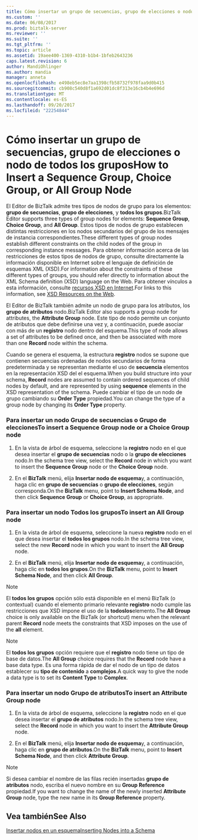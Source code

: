 ```yaml
---
title: Cómo insertar un grupo de secuencias, grupo de elecciones o nodo de todos los grupos | Documentos de Microsoft
ms.custom: ''
ms.date: 06/08/2017
ms.prod: biztalk-server
ms.reviewer: ''
ms.suite: ''
ms.tgt_pltfrm: ''
ms.topic: article
ms.assetid: 19aee400-1369-4310-b1b4-1bfeb2643236
caps.latest.revision: 6
author: MandiOhlinger
ms.author: mandia
manager: anneta
ms.openlocfilehash: e498eb5ec8e7aa1398cfb58732f978faa9d0b415
ms.sourcegitcommit: cb908c540d8f1a692d01dc8f313e16cb4b4e696d
ms.translationtype: MT
ms.contentlocale: es-ES
ms.lasthandoff: 09/20/2017
ms.locfileid: "22254844"
---
```

# <a name="how-to-insert-a-sequence-group-choice-group-or-all-group-node"></a><span data-ttu-id="8e6fc-102">Cómo insertar un grupo de secuencias, grupo de elecciones o nodo de todos los grupos</span><span class="sxs-lookup"><span data-stu-id="8e6fc-102">How to Insert a Sequence Group, Choice Group, or All Group Node</span></span>
<span data-ttu-id="8e6fc-103">El Editor de BizTalk admite tres tipos de nodos de grupo para los elementos: **grupo de secuencias**, **grupo de elecciones**, y **todos los grupos**.</span><span class="sxs-lookup"><span data-stu-id="8e6fc-103">BizTalk Editor supports three types of group nodes for elements: **Sequence Group**, **Choice Group**, and **All Group**.</span></span> <span data-ttu-id="8e6fc-104">Estos tipos de nodos de grupo establecen distintas restricciones en los nodos secundarios del grupo de los mensajes de instancia correspondientes.</span><span class="sxs-lookup"><span data-stu-id="8e6fc-104">These different types of group nodes establish different constraints on the child nodes of the group in corresponding instance messages.</span></span> <span data-ttu-id="8e6fc-105">Para obtener información acerca de las restricciones de estos tipos de nodos de grupo, consulte directamente la información disponible en Internet sobre el lenguaje de definición de esquemas XML (XSD).</span><span class="sxs-lookup"><span data-stu-id="8e6fc-105">For information about the constraints of these different types of groups, you should refer directly to information about the XML Schema definition (XSD) language on the Web.</span></span> <span data-ttu-id="8e6fc-106">Para obtener vínculos a esta información, consulte [recursos XSD en Internet](../core/xsd-resources-on-the-web.md).</span><span class="sxs-lookup"><span data-stu-id="8e6fc-106">For links to this information, see [XSD Resources on the Web](../core/xsd-resources-on-the-web.md).</span></span>  
  
 <span data-ttu-id="8e6fc-107">El Editor de BizTalk también admite un nodo de grupo para los atributos, los **grupo de atributos** nodo.</span><span class="sxs-lookup"><span data-stu-id="8e6fc-107">BizTalk Editor also supports a group node for attributes, the **Attribute Group** node.</span></span> <span data-ttu-id="8e6fc-108">Este tipo de nodo permite un conjunto de atributos que debe definirse una vez y, a continuación, puede asociar con más de un **registro** nodo dentro del esquema.</span><span class="sxs-lookup"><span data-stu-id="8e6fc-108">This type of node allows a set of attributes to be defined once, and then be associated with more than one **Record** node within the schema.</span></span>  
  
 <span data-ttu-id="8e6fc-109">Cuando se genera el esquema, la estructura **registro** nodos se supone que contienen secuencias ordenadas de nodos secundarios de forma predeterminada y se representan mediante el uso de **secuencia** elementos en la representación XSD del el esquema.</span><span class="sxs-lookup"><span data-stu-id="8e6fc-109">When you build structure into your schema, **Record** nodes are assumed to contain ordered sequences of child nodes by default, and are represented by using **sequence** elements in the XSD representation of the schema.</span></span> <span data-ttu-id="8e6fc-110">Puede cambiar el tipo de un nodo de grupo cambiando su **Order Type** propiedad.</span><span class="sxs-lookup"><span data-stu-id="8e6fc-110">You can change the type of a group node by changing its **Order Type** property.</span></span>  
  
### <a name="to-insert-a-sequence-group-node-or-a-choice-group-node"></a><span data-ttu-id="8e6fc-111">Para insertar un nodo Grupo de secuencias o Grupo de elecciones</span><span class="sxs-lookup"><span data-stu-id="8e6fc-111">To insert a Sequence Group node or a Choice Group node</span></span>  
  
1.  <span data-ttu-id="8e6fc-112">En la vista de árbol de esquema, seleccione la **registro** nodo en el que desea insertar el **grupo de secuencias** nodo o la **grupo de elecciones** nodo.</span><span class="sxs-lookup"><span data-stu-id="8e6fc-112">In the schema tree view, select the **Record** node in which you want to insert the **Sequence Group** node or the **Choice Group** node.</span></span>  
  
2.  <span data-ttu-id="8e6fc-113">En el **BizTalk** menú, elija **Insertar nodo de esquema**y, a continuación, haga clic en **grupo de secuencias** o **grupo de elecciones**, según corresponda.</span><span class="sxs-lookup"><span data-stu-id="8e6fc-113">On the **BizTalk** menu, point to **Insert Schema Node**, and then click **Sequence Group** or **Choice Group**, as appropriate.</span></span>  
  
### <a name="to-insert-an-all-group-node"></a><span data-ttu-id="8e6fc-114">Para insertar un nodo Todos los grupos</span><span class="sxs-lookup"><span data-stu-id="8e6fc-114">To insert an All Group node</span></span>  
  
1.  <span data-ttu-id="8e6fc-115">En la vista de árbol de esquema, seleccione la nueva **registro** nodo en el que desea insertar el **todos los grupos** nodo.</span><span class="sxs-lookup"><span data-stu-id="8e6fc-115">In the schema tree view, select the new **Record** node in which you want to insert the **All Group** node.</span></span>  
  
2.  <span data-ttu-id="8e6fc-116">En el **BizTalk** menú, elija **Insertar nodo de esquema**y, a continuación, haga clic en **todos los grupos**.</span><span class="sxs-lookup"><span data-stu-id="8e6fc-116">On the **BizTalk** menu, point to **Insert Schema Node**, and then click **All Group**.</span></span>  
  
> [!NOTE]
>  <span data-ttu-id="8e6fc-117">El **todos los grupos** opción sólo está disponible en el menú BizTalk (o contextual) cuando el elemento primario relevante **registro** nodo cumple las restricciones que XSD impone el uso de la **todoslos**elemento.</span><span class="sxs-lookup"><span data-stu-id="8e6fc-117">The **All Group** choice is only available on the BizTalk (or shortcut) menu when the relevant parent **Record** node meets the constraints that XSD imposes on the use of the **all** element.</span></span>  
  
> [!NOTE]
>  <span data-ttu-id="8e6fc-118">El **todos los grupos** opción requiere que el **registro** nodo tiene un tipo de base de datos.</span><span class="sxs-lookup"><span data-stu-id="8e6fc-118">The **All Group** choice requires that the **Record** node have a base data type.</span></span> <span data-ttu-id="8e6fc-119">Es una forma rápida de dar el nodo de un tipo de datos establecer su **tipo de contenido** a **complejos**.</span><span class="sxs-lookup"><span data-stu-id="8e6fc-119">A quick way to give the node a data type is to set its **Content Type** to **Complex**.</span></span>  
  
### <a name="to-insert-an-attribute-group-node"></a><span data-ttu-id="8e6fc-120">Para insertar un nodo Grupo de atributos</span><span class="sxs-lookup"><span data-stu-id="8e6fc-120">To insert an Attribute Group node</span></span>  
  
1.  <span data-ttu-id="8e6fc-121">En la vista de árbol de esquema, seleccione la **registro** nodo en el que desea insertar el **grupo de atributos** nodo.</span><span class="sxs-lookup"><span data-stu-id="8e6fc-121">In the schema tree view, select the **Record** node in which you want to insert the **Attribute Group** node.</span></span>  
  
2.  <span data-ttu-id="8e6fc-122">En el **BizTalk** menú, elija **Insertar nodo de esquema**y, a continuación, haga clic en **grupo de atributos**.</span><span class="sxs-lookup"><span data-stu-id="8e6fc-122">On the **BizTalk** menu, point to **Insert Schema Node**, and then click **Attribute Group**.</span></span>  
  
> [!NOTE]
>  <span data-ttu-id="8e6fc-123">Si desea cambiar el nombre de las filas recién insertadas **grupo de atributos** nodo, escriba el nuevo nombre en su **Group Reference** propiedad.</span><span class="sxs-lookup"><span data-stu-id="8e6fc-123">If you want to change the name of the newly inserted **Attribute Group** node, type the new name in its **Group Reference** property.</span></span>  
  
## <a name="see-also"></a><span data-ttu-id="8e6fc-124">Vea también</span><span class="sxs-lookup"><span data-stu-id="8e6fc-124">See Also</span></span>  
 [<span data-ttu-id="8e6fc-125">Insertar nodos en un esquema</span><span class="sxs-lookup"><span data-stu-id="8e6fc-125">Inserting Nodes into a Schema</span></span>](../core/inserting-nodes-into-a-schema.md)